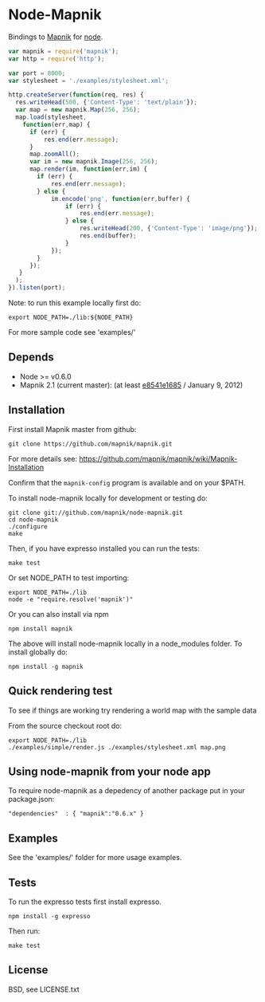 
# Node-Mapnik
      
Bindings to [Mapnik](http://mapnik.org) for [node](http://nodejs.org).
  
```js
var mapnik = require('mapnik');
var http = require('http');

var port = 8000;
var stylesheet = './examples/stylesheet.xml';

http.createServer(function(req, res) {
  res.writeHead(500, {'Content-Type': 'text/plain'});
  var map = new mapnik.Map(256, 256);
  map.load(stylesheet,
    function(err,map) {
      if (err) {
          res.end(err.message);
      }
      map.zoomAll();
      var im = new mapnik.Image(256, 256);
      map.render(im, function(err,im) {
        if (err) {
            res.end(err.message);
        } else {
            im.encode('png', function(err,buffer) {
                if (err) {
                    res.end(err.message);
                } else {
                    res.writeHead(200, {'Content-Type': 'image/png'});
                    res.end(buffer);
                }
            });
        }
      });
   }
  );
}).listen(port);
```

Note: to run this example locally first do:

    export NODE_PATH=./lib:${NODE_PATH}

For more sample code see 'examples/'


## Depends

* Node >= v0.6.0
* Mapnik 2.1 (current master): (at least [e8541e1685](https://github.com/mapnik/mapnik/commit/e8541e168514ce1175bc6fe8e85db258e6f20c15) / January 9, 2012)


## Installation

First install Mapnik master from github:

    git clone https://github.com/mapnik/mapnik.git

For more details see: https://github.com/mapnik/mapnik/wiki/Mapnik-Installation

Confirm that the `mapnik-config` program is available and on your $PATH.

To install node-mapnik locally for development or testing do:

    git clone git://github.com/mapnik/node-mapnik.git
    cd node-mapnik
    ./configure
    make

Then, if you have expresso installed you can run the tests:

    make test

Or set NODE_PATH to test importing:

    export NODE_PATH=./lib
    node -e "require.resolve('mapnik')"

Or you can also install via npm
  
    npm install mapnik

The above will install node-mapnik locally in a node_modules folder. To install globally do:

    npm install -g mapnik


## Quick rendering test

To see if things are working try rendering a world map with the sample data
  
From the source checkout root do:
  
    export NODE_PATH=./lib
    ./examples/simple/render.js ./examples/stylesheet.xml map.png


## Using node-mapnik from your node app

To require node-mapnik as a depedency of another package put in your package.json:

    "dependencies"  : { "mapnik":"0.6.x" }

  
## Examples

See the 'examples/' folder for more usage examples.


## Tests

To run the expresso tests first install expresso.
  
    npm install -g expresso
  
Then run:
  
    make test


## License

  BSD, see LICENSE.txt